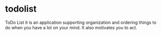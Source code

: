 # todolist
ToDo List it is an application supporting organization and ordering things to do when you have a lot on your mind. It also motivates you to act.
